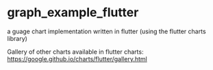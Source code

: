 # graph_example_flutter
a guage chart implementation written in flutter (using the flutter charts library)

Gallery of other charts available in flutter charts: https://google.github.io/charts/flutter/gallery.html
